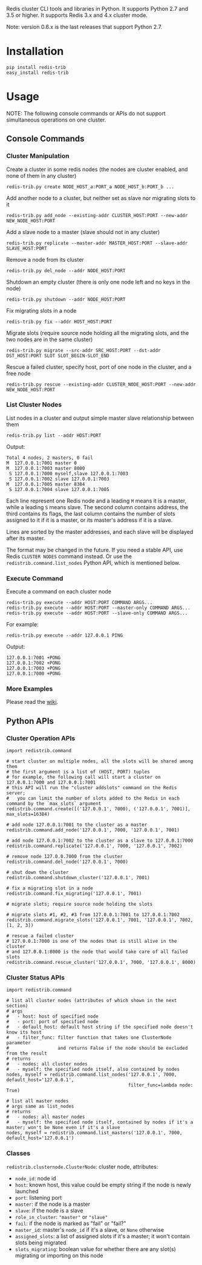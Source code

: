 Redis cluster CLI tools and libraries in Python. It supports Python 2.7 and 3.5 or higher. It supports Redis 3.x and 4.x cluster mode.

Note: version 0.6.x is the last releases that support Python 2.7.

# Installation

    pip install redis-trib
    easy_install redis-trib

# Usage

NOTE: The following console commands or APIs do not support simultaneous operations on one cluster.

## Console Commands

### Cluster Manipulation

Create a cluster in some redis nodes (the nodes are cluster enabled, and none of them in any cluster)

    redis-trib.py create NODE_HOST_a:PORT_a NODE_HOST_b:PORT_b ...

Add another node to a cluster, but neither set as slave nor migrating slots to it

    redis-trib.py add_node --existing-addr CLUSTER_HOST:PORT --new-addr NEW_NODE_HOST:PORT

Add a slave node to a master (slave should not in any cluster)

    redis-trib.py replicate --master-addr MASTER_HOST:PORT --slave-addr SLAVE_HOST:PORT

Remove a node from its cluster

    redis-trib.py del_node --addr NODE_HOST:PORT

Shutdown an empty cluster (there is only one node left and no keys in the node)

    redis-trib.py shutdown --addr NODE_HOST:PORT

Fix migrating slots in a node

    redis-trib.py fix --addr HOST_HOST:PORT

Migrate slots (require source node holding all the migrating slots, and the two nodes are in the same cluster)

    redis-trib.py migrate --src-addr SRC_HOST:PORT --dst-addr DST_HOST:PORT SLOT SLOT_BEGIN-SLOT_END

Rescue a failed cluster, specify host, port of one node in the cluster, and a free node

    redis-trib.py rescue --existing-addr CLUSTER_NODE_HOST:PORT --new-addr NEW_NODE_HOST:PORT

### List Cluster Nodes

List nodes in a cluster and output simple master slave relationship between them

    redis-trib.py list --addr HOST:PORT

Output:

    Total 4 nodes, 2 masters, 0 fail
    M  127.0.0.1:7001 master 0
    M  127.0.0.1:7003 master 8000
     S 127.0.0.1:7000 myself,slave 127.0.0.1:7003
     S 127.0.0.1:7002 slave 127.0.0.1:7003
    M  127.0.0.1:7005 master 8384
     S 127.0.0.1:7004 slave 127.0.0.1:7005

Each line represent one Redis node and a leading `M` means it is a master, while a leading `S` means slave. The second column contains address, the third contains its flags, the last column contains the number of slots assigned to it if it is a master, or its master's address if it is a slave.

Lines are sorted by the master addresses, and each slave will be displayed after its master.

The format may be changed in the future. If you need a stable API, use Redis `CLUSTER NODES` command instead. Or use the `redistrib.command.list_nodes` Python API, which is mentioned below.

### Execute Command

Execute a command on each cluster node

    redis-trib.py execute --addr HOST:PORT COMMAND ARGS...
    redis-trib.py execute --addr HOST:PORT --master-only COMMAND ARGS...
    redis-trib.py execute --addr HOST:PORT --slave-only COMMAND ARGS...

For example:

    redis-trib.py execute --addr 127.0.0.1 PING

Output:

    127.0.0.1:7001 +PONG
    127.0.0.1:7002 +PONG
    127.0.0.1:7003 +PONG
    127.0.0.1:7000 +PONG

### More Examples

Please read the [wiki](https://github.com/projecteru/redis-trib.py/wiki/How-to-Cluster).

## Python APIs

### Cluster Operation APIs

    import redistrib.command

    # start cluster on multiple nodes, all the slots will be shared among them
    # the first argument is a list of (HOST, PORT) tuples
    # for example, the following call will start a cluster on 127.0.0.1:7000 and 127.0.0.1:7001
    # this API will run the "cluster addslots" command on the Redis server;
    #   you can limit the number of slots added to the Redis in each command by the `max_slots` argument
    redistrib.command.create([('127.0.0.1', 7000), ('127.0.0.1', 7001)], max_slots=16384)

    # add node 127.0.0.1:7001 to the cluster as a master
    redistrib.command.add_node('127.0.0.1', 7000, '127.0.0.1', 7001)

    # add node 127.0.0.1:7002 to the cluster as a slave to 127.0.0.1:7000
    redistrib.command.replicate('127.0.0.1', 7000, '127.0.0.1', 7002)

    # remove node 127.0.0.7000 from the cluster
    redistrib.command.del_node('127.0.0.1', 7000)

    # shut down the cluster
    redistrib.command.shutdown_cluster('127.0.0.1', 7001)

    # fix a migrating slot in a node
    redistrib.command.fix_migrating('127.0.0.1', 7001)

    # migrate slots; require source node holding the slots

    # migrate slots #1, #2, #3 from 127.0.0.1:7001 to 127.0.0.1:7002
    redistrib.command.migrate_slots('127.0.0.1', 7001, '127.0.0.1', 7002, [1, 2, 3])

    # rescue a failed cluster
    # 127.0.0.1:7000 is one of the nodes that is still alive in the cluster
    # and 127.0.0.1:8000 is the node that would take care of all failed slots
    redistrib.command.rescue_cluster('127.0.0.1', 7000, '127.0.0.1', 8000)

### Cluster Status APIs

    import redistrib.command

    # list all cluster nodes (attributes of which shown in the next section)
    # args
    #   - host: host of specified node
    #   - port: port of specified node
    #   - default_host: default host string if the specified node doesn't know its host
    #   - filter_func: filter function that takes one ClusterNode parameter
    #                  and returns False if the node should be excluded from the result
    # returns
    #   - nodes: all cluster nodes
    #   - myself: the specified node itself, also contained by nodes
    nodes, myself = redistrib.command.list_nodes('127.0.0.1', 7000, default_host='127.0.0.1',
                                                 filter_func=lambda node: True)

    # list all master nodes
    # args same as list_nodes
    # returns
    #   - nodes: all master nodes
    #   - myself: the specified node itself, contained by nodes if it's a master; won't be None even if it's a slave
    nodes, myself = redistrib.command.list_masters('127.0.0.1', 7000, default_host='127.0.0.1')

### Classes

`redistrib.clusternode.ClusterNode`: cluster node, attributes:

* `node_id`: node id
* `host`: known host, this value could be empty string if the node is newly launched
* `port`: listening port
* `master`: if the node is a master
* `slave`: if the node is a slave
* `role_in_cluster`: `"master"` or `"slave"`
* `fail`: if the node is marked as "fail" or "fail?"
* `master_id`: master's `node_id` if it's a slave, or `None` otherwise
* `assigned_slots`: a list of assigned slots if it's a master; it won't contain slots being migrated
* `slots_migrating`: boolean value for whether there are any slot(s) migrating or importing on this node
